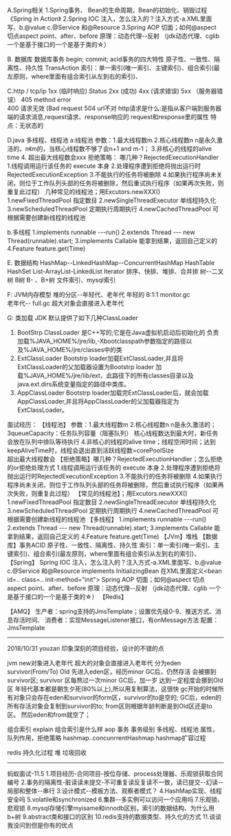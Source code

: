 A.Spring相关
1.Spring事务、 Bean的生命周期，Bean的初始化、销毁过程
《Spring in Action》
2.Spring IOC 注入，怎么注入的？注入方式-a.XML里面写、b.@value c.@Service 和@Resource
3.Spring AOP 切面；如何@aspect 切点aspect point、after、before
原理：动态代理--反射 （jdk动态代理、cglib 一个是基于接口的一个是基于类的☆）

B. 数据库
数据库事务  begin; commit;  acid事务的四大特性
原子性、一致性、隔离性、持久性
TransAction
索引：单一索引(唯一索引、主键索引)、组合索引(最左原则，where里面有组合索引从左到右的索引)、


C.http / tcp/ip
1xx  (临时响应)
Status 2xx  (成功)
4xx (请求错误)
5xx （服务器错误）
405 method error\
400 请求无效 (Bad request
504 url不对
http请求是什么:是指从客户端到服务器端的请求消息,request请求、response响应的
request和response里的属性
特点：无状态的

D.java 多线程、线程池
a:线程池
参数：1.最大线程数m 2.核心线程数n n是永久激活的，n《m的，当核心线程数不够了会n+1 and m-1；  3.非核心的线程的alive time  4.
超出最大线程数会xxx
拒绝策略： 哪几种？RejectedExecutionHandler
1.线程调用运行该任务的 execute 本身
2.处理程序遭到拒绝将抛出运行时RejectedExecutionException
3.不能执行的任务将被删除
4.如果执行程序尚未关闭，则位于工作队列头部的任务将被删除，然后重试执行程序（如果再次失败，则重复此过程）
几种常见的线程池；用Excutors.newXXX()
1.newFixedThreadPool 指定数目
2.newSingleThreadExecutor 单线程持久化
3.newScheduledThreadPool  定期执行周期执行
4.newCachedThreadPool  可根据需要创建新线程的线程池



b.多线程
1.implements runnable   ---run()
2.extends Thread --- new Thread(runnable).start;
3.implements Callable 能拿到结果，返回自己定义的
4.Feature feature.get(Time)


E. 数据结构
HashMap--LinkedHashMap--ConcurrentHashMap
HashTable
HashSet
List-ArrayList-LinkedList
Iterator
排序、快排、堆排、合并排
树--二叉树 B树 B- 、B+树 文件索引、mysql索引


F: JVM内存模型
堆的分区--年轻代、老年代
年轻的 8:1:1   monitor.gc    
老年代--      full.gc   超大对象会直接进入老年代




G: 类加载
JDK 默认提供了如下几种ClassLoader
1. BootStrp ClassLoader 是C++写的;它是在Java虚拟机启动后初始化的
负责加载%JAVA_HOME%/jre/lib,-Xbootclasspath参数指定的路径以及%JAVA_HOME%/jre/classes中的类
2. ExtClassLoader
Bootstrp loader加载ExtClassLoader,并且将ExtClassLoader的父加载器设置为Bootstrp loader
加载%JAVA_HOME%/jre/lib/ext，此路径下的所有classes目录以及java.ext.dirs系统变量指定的路径中类库。
3. AppClassLoader
Bootstrp loader加载完ExtClassLoader后，就会加载AppClassLoader,并且将AppClassLoader的父加载器指定为 ExtClassLoader。









面试经历：
【线程池】
参数：1.最大线程数m 2.核心线程数n n是永久激活的；
3queueCapacity：任务队列容量（阻塞队列）  核心线程数达到最大时，新任务会放在队列中排队等待执行
4.非核心的线程的alive time；线程空闲时间；达到keepAliveTime时，线程会退出直到活跃线程数=corePoolSize  
超出最大线程数会
【拒绝策略】哪几种？RejectedExecutionHandler；怎么拒绝的or拒绝处理方式
1.线程调用运行该任务的 execute 本身
2.处理程序遭到拒绝将抛出运行时RejectedExecutionException
3.不能执行的任务将被删除
4.如果执行程序尚未关闭，则位于工作队列头部的任务将被删除，然后重试执行程序（如果再次失败，则重复此过程）
【常见的线程池】；用Excutors.newXXX()
1.newFixedThreadPool 指定数目
2.newSingleThreadExecutor 单线程持久化
3.newScheduledThreadPool  定期执行周期执行
4.newCachedThreadPool  可根据需要创建新线程的线程池
【多线程】
1.implements runnable   ---run()
2.extends Thread --- new Thread(runnable).start;
3.implements Callable 能拿到结果，返回自己定义的
4.Feature feature.get(Time)
【JVm】堆栈
【数据库】事务ACID 原子性、一致性、隔离性、持久性
索引：单一索引(唯一索引、主键索引)、组合索引(最左原则，where里面有组合索引从左到右的索引)、
【Spring】
Spring IOC 注入，怎么注入的？注入方式-a.XML里面写、b.@value c.@Service 和@Resource
implements InitializingBean
在XML里面定义\<bean id=.. class=.. init-method="init">
Spring AOP 切面；如何@aspect 切点aspect point、after、before
原理：动态代理--反射 （jdk动态代理、cglib 一个是基于接口的一个是基于类的☆）
【Redis】

【AMQ】
生产者：spring支持的JmsTemplate；设置优先级0-9、推送方式、消息存活时间、
消费者：实现MessageListener接口，有onMessage方法
配置：JmsTemplate

----
2018/10/31 youzan
印象深刻的项目经验，设计的不错的点

jvm   new对象进入老年代 超大的对象会直接进入老年代
分为eden survivor(From/To) Old
先进入eden区，经历minor GC后，仍然存活 会被挪到survivor区;
survivor 区每熬过一次minor GC后，加一岁 达到一定程度会挪到Old区
年轻代基本都是朝生夕死(80%以上),所以用复制算法，这很快
gc开始的时候所有对象只会存在eden和survivor的form区，survivor的to是空的; GC后，eden的所有存活对象会复制到survivor的to; from区则根据年龄判断是到Old区还是to区。 然后eden和from就空了；

组合索引
explain 组合索引是什么样
aop
事务    事务级别
多线程、线程池  属性，队列作用，拒绝策略
hashmap..concunrrentHashmap  hashmap扩容过程

redis 持久化过程
堆 垃圾回收

----
蚂蚁面试-11.5
1.项目经历-合同项目-按位存储、process处理器、乐观锁获取合同编号
2.事务的隔离性-脏读读未提交-不可重复读反复读不一致，读已提交--幻读--局部和整体--串行
3.设计模式--模板方法、观察者模式？
4.HashMap实现、线程安全吗
5.volatile和synchronized
6.集群--多实例可以访问一个应用吗
7.乐观锁、悲观锁
8.mysql存储引擎myisame和innodb区别，索引的数据结构、为什么用b+树
9.abstract类和接口的区别
10.redis支持的数据类型、持久化的方式
11.谈谈我没问到但是你有的优点
